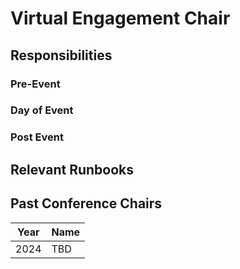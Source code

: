 # Virtual Engagement Chair

## Responsibilities

### Pre-Event

### Day of Event

### Post Event

## Relevant Runbooks

## Past Conference Chairs

Year | Name 
---- | ---- 
2024 | TBD